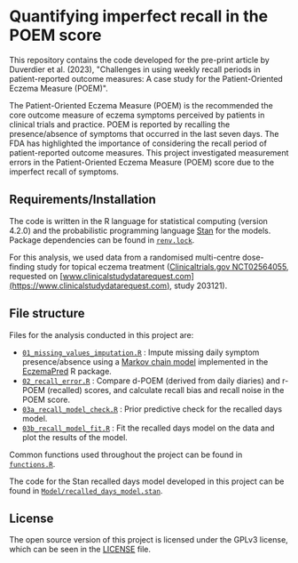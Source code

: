 # Quantifying imperfect recall in the POEM score

This repository contains the code developed for the pre-print article by Duverdier et al. (2023), "Challenges in using weekly recall periods in patient-reported outcome measures: A case study for the Patient-Oriented Eczema Measure (POEM)".

The Patient-Oriented Eczema Measure (POEM) is the recommended the core outcome measure of eczema symptoms perceived by patients in clinical trials and practice. POEM is reported by recalling the presence/absence of symptoms that occurred in the last seven days. The FDA has highlighted the importance of considering the recall period of patient-reported outcome measures. This project investigated measurement errors in the Patient-Oriented Eczema Measure (POEM) score due to the imperfect recall of symptoms.

## Requirements/Installation

The code is written in the R language for statistical computing (version 4.2.0) and the probabilistic programming language [Stan](https://mc-stan.org/) for the models. 
Package dependencies can be found in [`renv.lock`](renv.lock).

For this analysis, we used data from a randomised multi-centre dose-finding study for topical eczema treatment ([Clinicaltrials.gov NCT02564055](https://clinicaltrials.gov/ct2/show/NCT02564055), requested on [www.clinicalstudydatarequest.com](https://www.clinicalstudydatarequest.com), study 203121). 

## File structure
Files for the analysis conducted in this project are:
 - [`01_missing_values_imputation.R`](01_missing_values_imputation.R) : Impute missing daily symptom presence/absence using a [Markov chain model](https://ghurault.github.io/EczemaPred/articles/MC.html) implemented in the [EczemaPred](https://ghurault.github.io/EczemaPred/index.html) R package.
 - [`02_recall_error.R`](02_recall_error.R) : Compare d-POEM (derived from daily diaries) and r-POEM (recalled) scores, and calculate recall bias and recall noise in the POEM score.
 - [`03a_recall_model_check.R`](03a_recall_model_check.R) : Prior predictive check for the recalled days model.
 - [`03b_recall_model_fit.R`](03b_recall_model_fit.R) : Fit the recalled days model on the data and plot the results of the model.
 
Common functions used throughout the project can be found in [`functions.R`](functions.R).

The code for the Stan recalled days model developed in this project can be found in [`Model/recalled_days_model.stan`](Model/recalled_days_model.stan).

## License
The open source version of this project is licensed under the GPLv3 license, which can be seen in the [LICENSE](LICENSE) file.
